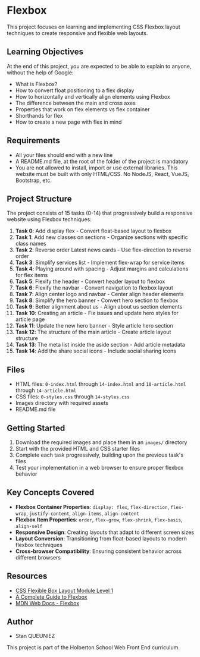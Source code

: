 # Flexbox

This project focuses on learning and implementing CSS Flexbox layout techniques to create responsive and flexible web layouts.

## Learning Objectives

At the end of this project, you are expected to be able to explain to anyone, without the help of Google:

- What is Flexbox?
- How to convert float positioning to a flex display
- How to horizontally and vertically align elements using Flexbox
- The difference between the main and cross axes
- Properties that work on flex elements vs flex container
- Shorthands for flex
- How to create a new page with flex in mind

## Requirements

- All your files should end with a new line
- A README.md file, at the root of the folder of the project is mandatory
- You are not allowed to install, import or use external libraries. This website must be built with only HTML/CSS. No NodeJS, React, VueJS, Bootstrap, etc.

## Project Structure

The project consists of 15 tasks (0-14) that progressively build a responsive website using Flexbox techniques:

1. **Task 0**: Add display flex - Convert float-based layout to flexbox
2. **Task 1**: Add new classes on sections - Organize sections with specific class names
3. **Task 2**: Reverse order Latest news cards - Use flex-direction to reverse order
4. **Task 3**: Simplify services list - Implement flex-wrap for service items
5. **Task 4**: Playing around with spacing - Adjust margins and calculations for flex items
6. **Task 5**: Flexify the header - Convert header layout to flexbox
7. **Task 6**: Flexify the navbar - Convert navigation to flexbox layout
8. **Task 7**: Align center logo and navbar - Center align header elements
9. **Task 8**: Simplify the hero banner - Convert hero section to flexbox
10. **Task 9**: Better alignment about us - Align about us section elements
11. **Task 10**: Creating an article - Fix issues and update hero styles for article page
12. **Task 11**: Update the new hero banner - Style article hero section
13. **Task 12**: The structure of the main article - Create article layout structure
14. **Task 13**: The meta list inside the aside section - Add article metadata
15. **Task 14**: Add the share social icons - Include social sharing icons

## Files

- HTML files: `0-index.html` through `14-index.html` and `10-article.html` through `14-article.html`
- CSS files: `0-styles.css` through `14-styles.css`
- Images directory with required assets
- README.md file

## Getting Started

1. Download the required images and place them in an `images/` directory
2. Start with the provided HTML and CSS starter files
3. Complete each task progressively, building upon the previous task's files
4. Test your implementation in a web browser to ensure proper flexbox behavior

## Key Concepts Covered

- **Flexbox Container Properties**: `display: flex`, `flex-direction`, `flex-wrap`, `justify-content`, `align-items`, `align-content`
- **Flexbox Item Properties**: `order`, `flex-grow`, `flex-shrink`, `flex-basis`, `align-self`
- **Responsive Design**: Creating layouts that adapt to different screen sizes
- **Layout Conversion**: Transitioning from float-based layouts to modern flexbox techniques
- **Cross-browser Compatibility**: Ensuring consistent behavior across different browsers

## Resources

- [CSS Flexible Box Layout Module Level 1](https://www.w3.org/TR/css-flexbox-1/)
- [A Complete Guide to Flexbox](https://css-tricks.com/snippets/css/a-guide-to-flexbox/)
- [MDN Web Docs - Flexbox](https://developer.mozilla.org/en-US/docs/Web/CSS/CSS_Flexible_Box_Layout)

## Author

- Stan QUEUNIEZ

This project is part of the Holberton School Web Front End curriculum.
